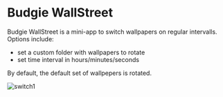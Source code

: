 # Budgie WallStreet

Budgie WallStreet is a mini-app to switch wallpapers on regular intervalls. Options include:

- set a custom folder with wallpapers to rotate
- set time interval in hours/minutes/seconds

By default, the default set of wallpepers is rotated.


![switch1](https://github.com/UbuntuBudgie/budgie-extras/blob/master/wallstreet/wallstreetcontrol.png)



